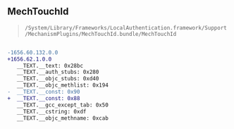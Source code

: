 ## MechTouchId

> `/System/Library/Frameworks/LocalAuthentication.framework/Support/MechanismPlugins/MechTouchId.bundle/MechTouchId`

```diff

-1656.60.132.0.0
+1656.62.1.0.0
   __TEXT.__text: 0x28bc
   __TEXT.__auth_stubs: 0x280
   __TEXT.__objc_stubs: 0xd40
   __TEXT.__objc_methlist: 0x194
-  __TEXT.__const: 0x90
+  __TEXT.__const: 0x88
   __TEXT.__gcc_except_tab: 0x50
   __TEXT.__cstring: 0xdf
   __TEXT.__objc_methname: 0xcab

```

